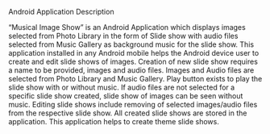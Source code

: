 Android Application Description

“Musical Image Show” is an Android Application which displays images selected from Photo Library in the form of Slide show with audio files selected from Music Gallery as background music for the slide show. This application installed in any Android mobile helps the Android device user to create and edit slide shows of images. Creation of new slide show requires a name to be provided, images and audio files. Images and Audio files are selected from Photo Library and Music Gallery. Play button exists to play the slide show with or without music. If audio files are not selected for a specific slide show created, slide show of images can be seen without music. Editing slide shows include removing of selected images/audio files from the respective slide show. All created slide shows are stored in the application. This application helps to create theme slide shows.
